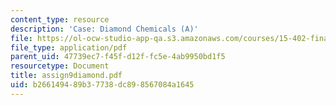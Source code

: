 ```yaml
---
content_type: resource
description: 'Case: Diamond Chemicals (A)'
file: https://ol-ocw-studio-app-qa.s3.amazonaws.com/courses/15-402-finance-theory-ii-spring-2003/b266149489b37738dc898567084a1645_assign9diamond.pdf
file_type: application/pdf
parent_uid: 47739ec7-f45f-d12f-fc5e-4ab9950bd1f5
resourcetype: Document
title: assign9diamond.pdf
uid: b2661494-89b3-7738-dc89-8567084a1645
---
```

